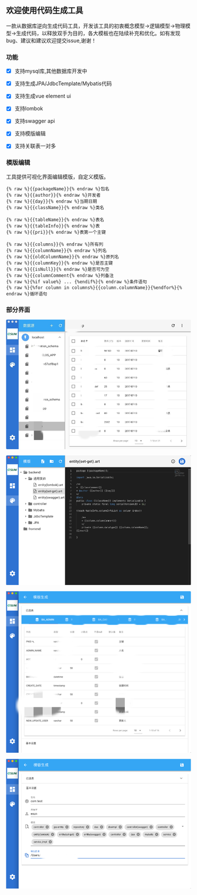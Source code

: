 ## 欢迎使用代码生成工具

一款从数据库逆向生成代码工具，开发该工具的初衷概念模型->逻辑模型->物理模型->生成代码，以释放双手为目的，各大模板也在陆续补充和优化。如有发现bug、建议和建议欢迎提交issue,谢谢！

### 功能

- [x] 支持mysql库,其他数据库开发中
- [x] 支持生成JPA/JdbcTemplate/Mybatis代码
- [x] 支持生成vue element ui
- [x] 支持lombok
- [x] 支持swagger api
- [x] 支持模版编辑
- [x] 支持关联表一对多


### 模版编辑

工具提供可视化界面编辑模版，自定义模版。
```
{% raw %}{{packageName}}{% endraw %}包名
{% raw %}{{author}}{% endraw %}开发者
{% raw %}{{day}}{% endraw %}当期日期
{% raw %}{{className}}{% endraw %}类名

{% raw %}{{tableName}}{% endraw %}表名
{% raw %}{{tableInfo}}{% endraw %}表
{% raw %}{{pri}}{% endraw %}表第一个主键

{% raw %}{{columns}}{% endraw %}所有列
{% raw %}{{columnName}}{% endraw %}列名
{% raw %}{{oldColumnName}}{% endraw %}原列名
{% raw %}{{columnKey}}{% endraw %}是否主键
{% raw %}{{isNull}}{% endraw %}是否可为空
{% raw %}{{columnComment{% endraw %}列备注
{% raw %}{%if value%} ... {%endif%}{% endraw %}条件语句
{% raw %}{%for column in columns%}{{column.columnName}}{%endfor%}{% endraw %}循环语句
```

### 部分界面

![head](images/1.jpg)

![head](images/2.png)

![head](images/3.jpg)

![head](images/4.png)
